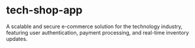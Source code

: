 # tech-shop-app
 A scalable and secure e-commerce solution for the technology industry, featuring user authentication, payment processing, and real-time inventory updates.
